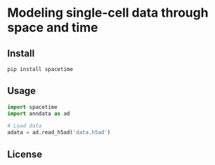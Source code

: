 # Modeling single-cell data through space and time

## Install

```python
pip install spacetime
```

## Usage

```python
import spacetime
import anndata as ad

# Load data
adata = ad.read_h5ad('data.h5ad')
```

## License
